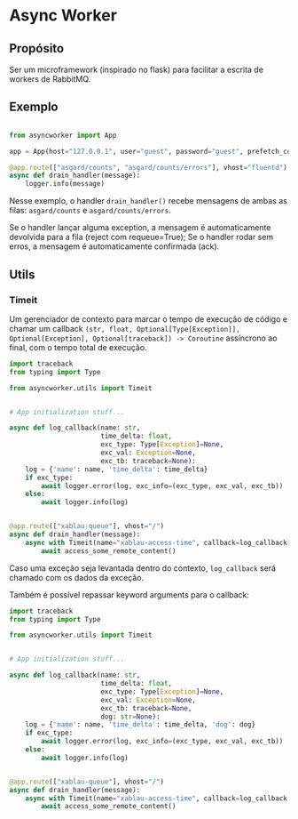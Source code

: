 
# Async Worker

## Propósito

Ser um microframework (inspirado no flask) para facilitar a escrita de workers de RabbitMQ.


## Exemplo

```python

from asyncworker import App

app = App(host="127.0.0.1", user="guest", password="guest", prefetch_count=256)

@app.route(["asgard/counts", "asgard/counts/errors"], vhost="fluentd")
async def drain_handler(message):
    logger.info(message)

```

Nesse exemplo, o handler `drain_handler()` recebe mensagens de ambas as filas: `asgard/counts` e `asgard/counts/errors`.

Se o handler lançar alguma exception, a mensagem é automaticamente devolvida para a fila (reject com requeue=True);
Se o handler rodar sem erros, a mensagem é automaticamente confirmada (ack).


## Utils
### Timeit

Um gerenciador de contexto para marcar o tempo de execução de código e chamar
um callback `(str, float, Optional[Type[Exception]], Optional[Exception], Optional[traceback]) -> Coroutine` 
assíncrono ao final, com o tempo total de execução.

```python
import traceback
from typing import Type

from asyncworker.utils import Timeit


# App initialization stuff...

async def log_callback(name: str,
                       time_delta: float, 
                       exc_type: Type[Exception]=None, 
                       exc_val: Exception=None, 
                       exc_tb: traceback=None):
    log = {'name': name, 'time_delta': time_delta}
    if exc_type:
        await logger.error(log, exc_info=(exc_type, exc_val, exc_tb))
    else:
        await logger.info(log)


@app.route(["xablau-queue"], vhost="/")
async def drain_handler(message):
    async with Timeit(name="xablau-access-time", callback=log_callback):
        await access_some_remote_content()

```

Caso uma exceção seja levantada dentro do contexto, `log_callback` será chamado
com os dados da exceção.

Também é possível repassar keyword arguments para o callback:

```python
import traceback
from typing import Type

from asyncworker.utils import Timeit


# App initialization stuff...

async def log_callback(name: str,
                       time_delta: float, 
                       exc_type: Type[Exception]=None, 
                       exc_val: Exception=None, 
                       exc_tb: traceback=None,
                       dog: str=None):
    log = {'name': name, 'time_delta': time_delta, 'dog': dog}
    if exc_type:
        await logger.error(log, exc_info=(exc_type, exc_val, exc_tb))
    else:
        await logger.info(log)


@app.route(["xablau-queue"], vhost="/")
async def drain_handler(message):
    async with Timeit(name="xablau-access-time", callback=log_callback, dog='Xablau'):
        await access_some_remote_content()

```